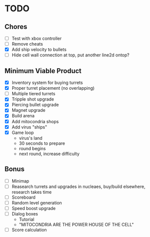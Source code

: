 # TODO

## Chores

- [ ] Test with xbox controller
- [ ] Remove cheats
- [x] Add ship velocity to bullets
- [ ] Hide cell wall connection at top, put another line2d ontop?

## Minimum Viable Product

- [x] Inventory system for buying turrets
- [x] Proper turret placement (no overlapping)
- [ ] Multiple tiered turrets
- [x] Tripple shot upgrade
- [x] Piercing bullet upgrade
- [x] Magnet upgrade
- [x] Build arena
- [x] Add mitocondria shops
- [x] Add virus "ships"
- [x] Game loop
    - virus's land
    - 30 seconds to prepare
    - round begins
    - next round, increase difficulty

## Bonus

- [ ] Minimap
- [ ] Reasearch turrets and upgrades in nucleaes, buy/build elsewhere, research takes time
- [ ] Scoreboard
- [ ] Random level generation
- [ ] Speed boost upgrade
- [ ] Dialog boxes
    - Tutorial
    - "MITOCONDRIA ARE THE POWER HOUSE OF THE CELL"
- [ ] Score calculation